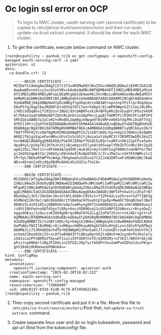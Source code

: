 # Oc login ssl error on OCP

> To login to NWC cluster, oauth-serving-cert (second certificate) to be copied to /etc/pki/ca-trust/source/anchors/ and then run sudo update-ca-trust extract command. It should be done for each NWC cluster.
 
1. To get the certificate, execute below command on NWC cluster.
 
```
[root@ncputility ~ panhub_rc]$ oc get configmaps -n openshift-config-managed oauth-serving-cert -o yaml
apiVersion: v1
data:
  ca-bundle.crt: |2

    -----BEGIN CERTIFICATE-----
    MIIDeTCCAmGgAwIBAgIIItt373u4MZMwDQYJKoZIhvcNAQELBQAwJjEkMCIGA1UE
    AwwbaW5ncmVzcy1vcGVyYXRvckAxNzQwMDc0NTQ0MB4XDTI1MDIyMDE4MDIyM1oX
    DTI3MDIyMDE4MDIyNFowLDEqMCgGA1UEAwwhKi5hcHBzLnBhbmNseXBodWIwMS5t
    bmMwMjAubWNjNzE0MIIBIjANBgkqhkiG9w0BAQEFAAOCAQ8AMIIBCgKCAQEAoNne
    91mbAMQEjKAyOBWp0wGYpELbNKgYtgUGqL0zteOA3WI+opnJnpTPztlqr4Xqddyw
    EAuPS7gjUqplbwJROO0lQ+sDSVqfOCC7wvrkd6pI/0jxWPK9WgnSZt1lmiJ9L0Rs
    s7H5iVdUq8hvIfI9ZUzvr2BUGi9StdABRFoxk1R+BF6yRRiQnxhyqhYjPOuzV4GM
    blfDAvo3yqFoMOHo0DTZQXcRLQnbt2a3ApPHcsLgyBjTmOMlPilRSHtVFivQP2Pd
    VRhZGSsAANk7aJyCvHZ+oMo0DLUqmBgikHpgm9TAv6M+oX0kbfdqfMci8sEF7Vqj
    9fK5l19t+zZaXTnH3QIDAQABo4GkMIGhMA4GA1UdDwEB/wQEAwIFoDATBgNVHSUE
    DDAKBggrBgEFBQcDATAMBgNVHRMBAf8EAjAAMB0GA1UdDgQWBBTsyQRlbeyo2H/V
    f887YPhF8jVixDAfBgNVHSMEGDAWgBTZS/SzkBfiHQ5/Gy+b4g1XJOHkojAsBgNV
    HREEJTAjgiEqLmFwcHMucGFuY2x5cGh1YjAxLm1uYzAyMC5tY2M3MTQwDQYJKoZI
    hvcNAQELBQADggEBAE6kBjPoA3RJI09pYfUzQlEyKQrnudNTu+O61ZspCPvafp4s
    4py8hyS/pzkp7611KfmJnzXjiBjw6qzcE5lye4coO5vwplYDbZUTCn9bz30+2g1O
    wpA1ZOLLTHet11+i0FG0m4AJq4OXEjHuA1K2+AyfzG0TsogT88WstndoNPtGrYWJ
    pj1kQYbVqwBtCU/jhKbXycEQ+UdeICRuNp5FbBcJ/ZrxJRmJa/zUkT6tHWMvzlsI
    IPrTpL7BEkoRtWPYhcW4gL70XgkmahuX2bssG7C2IJxN2DNTvmFsMSWHzQNc7AaD
    ND+v4E+mn2zKhzdQyOB4Mx6H4LH5cEHZsLfVal8=
    -----END CERTIFICATE-----

    -----BEGIN CERTIFICATE-----
    MIIDDDCCAfSgAwIBAgIBATANBgkqhkiG9w0BAQsFADAmMSQwIgYDVQQDDBtpbmdy
    ZXNzLW9wZXJhdG9yQDE3NDAwNzQ1NDQwHhcNMjUwMjIwMTgwMjIzWhcNMjcwMjIw
    MTgwMjI0WjAmMSQwIgYDVQQDDBtpbmdyZXNzLW9wZXJhdG9yQDE3NDAwNzQ1NDQw
    ggEiMA0GCSqGSIb3DQEBAQUAA4IBDwAwggEKAoIBAQDjXWFSVPshwihivZhaTrB7
    0boUOw2j3Ut/J6eSm+JA+xVl05L4XD8+C8VSst+f32Pe42Lso2hrovY1dT7IBX3g
    6S9Nnd2iRc9vC/qHcQkGQ6krIYSQ48aCH7UuahCpTqxEp+MwmhCTQngN2maTJBe3
    0E6K2IL4zXSi0Iuj08BOnH/w4pJxeWhyngXDf2SeA88EmU3juHLshHrAND84uou2
    /sOStIAhFwU+o887dSgx7iERy+6nczSDB9Qvq11cUSS4RPC82bNnxcc+BrynDwZ/
    eggs0OEaj/1cHu/svKZHX9gUKrqz80wF8YGZLLgI2oPAf2VJorvtkJAErzgttroF
    AgMBAAGjRTBDMA4GA1UdDwEB/wQEAwICpDASBgNVHRMBAf8ECDAGAQH/AgEAMB0G
    A1UdDgQWBBTZS/SzkBfiHQ5/Gy+b4g1XJOHkojANBgkqhkiG9w0BAQsFAAOCAQEA
    UwPhAbzTWZIlBsMHAL+8jvxM8qxc6HDhayAD4gbCE65vHYgSizost02vRfpOPQq1
    D6HM8JjifS3KHd6E6chdTbrHI0W8pMJJPon5akCJf/uGeGDl+2wKfmVC6UoV7hC3
    pcUzm3JKwsNJbjS5rxL8f5a8bNdIFfLQKuyRpnVX2CsNHvh+WJzynQ+PUJ6zCa7y
    x5AJxca2PTnBKRoVTAyumT1suluI9f4GRYnxTE/qIKRZRs+uT3kIl/N9VX+GbjGb
    pPszJ+p6N6Arl1BqJP1DdLin2IFGZL39pTyifm5GP+Vou2aHPuHZDVoCdxsFKup+
    gUY2KeKz0UManwubPQNnKA==
    -----END CERTIFICATE-----
kind: ConfigMap
metadata:
  annotations:
    openshift.io/owning-component: apiserver-auth
  creationTimestamp: "2025-02-20T18:02:31Z"
  name: oauth-serving-cert
  namespace: openshift-config-managed
  resourceVersion: "73869405"
  uid: a08c0137-033d-41d0-9c79-8f345662140c
[root@ncputility ~ panhub_rc]$

```
 
2. Then copy second certificate and put it in a file. Move this file to `/etc/pki/ca-trust/source/anchors/`Post that, run `update-ca-trust extrace `command.
 
 
3. Create separate linux user and do oc login kubeadmin, password and api url (find from the kubeconfig) file.
 
